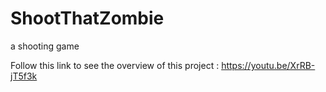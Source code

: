 # ShootThatZombie
a shooting game

Follow this link to see the overview of this project : https://youtu.be/XrRB-jT5f3k
